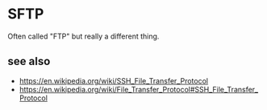# SFTP

Often called "FTP" but really a different thing.

## see also
- https://en.wikipedia.org/wiki/SSH_File_Transfer_Protocol
- https://en.wikipedia.org/wiki/File_Transfer_Protocol#SSH_File_Transfer_Protocol
